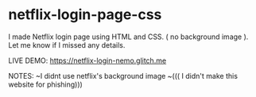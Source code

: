 # netflix-login-page-css
I made Netflix login page using HTML and CSS. ( no background image ). Let me know if I missed any details.

LIVE DEMO: https://netflix-login-nemo.glitch.me

NOTES: ~I didnt use netflix's background image ~((( I didn't make this website for phishing)))

